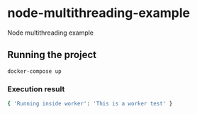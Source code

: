 # node-multithreading-example
Node multithreading example

## Running the project

```
docker-compose up
```

### Execution result

```sh
{ 'Running inside worker': 'This is a worker test' }
```
